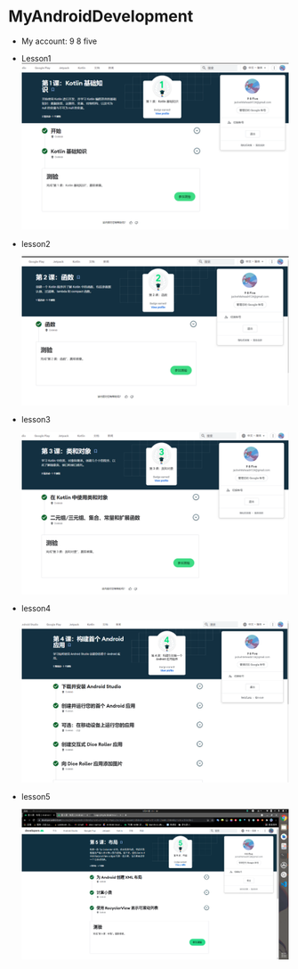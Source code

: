 # MyAndroidDevelopment
- My account: 9 8 five

- Lesson1
 ![avatar](./img/lesson11.png)

- lesson2

  ![avatar](./img/lesson2.png)

- lesson3

  ![avatar](./img/lesson3.png)

- lesson4

  ![avatar](./img/lesson4.png)

- lesson5

  ![avatar](./lab02/lesson5.png)